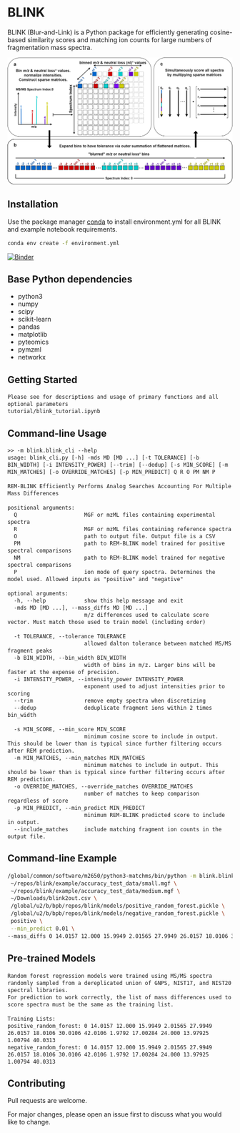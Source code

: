 # BLINK

BLINK (Blur-and-Link) is a Python package for efficiently
generating cosine-based similarity scores and matching ion counts for large numbers of fragmentation mass spectra.   

![BLINK Flow](blink_workflow.png "BLINK")

## Installation

Use the package manager [conda](https://docs.conda.io/projects/conda/en/latest/user-guide/index.html) to install environment.yml for all BLINK and example notebook requirements.

```bash
conda env create -f environment.yml
```

[![Binder](https://mybinder.org/badge_logo.svg)](https://mybinder.org/v2/gh/biorack/blink/HEAD)

## Base Python dependencies
- python3
- numpy
- scipy
- scikit-learn
- pandas
- matplotlib
- pyteomics
- pymzml
- networkx

## Getting Started

```
Please see for descriptions and usage of primary functions and all optional parameters 
tutorial/blink_tutorial.ipynb
```

## Command-line Usage

```
>> -m blink.blink_cli --help
usage: blink_cli.py [-h] -mds MD [MD ...] [-t TOLERANCE] [-b BIN_WIDTH] [-i INTENSITY_POWER] [--trim] [--dedup] [-s MIN_SCORE] [-m MIN_MATCHES] [-o OVERRIDE_MATCHES] [-p MIN_PREDICT] Q R O PM NM P

REM-BLINK Efficiently Performs Analog Searches Accounting For Multiple Mass Differences

positional arguments:
  Q                     MGF or mzML files containing experimental spectra
  R                     MGF or mzML files containing reference spectra
  O                     path to output file. Output file is a CSV
  PM                    path to REM-BLINK model trained for positive spectral comparisons
  NM                    path to REM-BLINK model trained for negative spectral comparisons
  P                     ion mode of query spectra. Determines the model used. Allowed inputs as "positive" and "negative"

optional arguments:
  -h, --help            show this help message and exit
  -mds MD [MD ...], --mass_diffs MD [MD ...]
                        m/z differences used to calculate score vector. Must match those used to train model (including order)

  -t TOLERANCE, --tolerance TOLERANCE
                        allowed dalton tolerance between matched MS/MS fragment peaks
  -b BIN_WIDTH, --bin_width BIN_WIDTH
                        width of bins in m/z. Larger bins will be faster at the expense of precision.
  -i INTENSITY_POWER, --intensity_power INTENSITY_POWER
                        exponent used to adjust intensities prior to scoring
  --trim                remove empty spectra when discretizing
  --dedup               deduplicate fragment ions within 2 times bin_width

  -s MIN_SCORE, --min_score MIN_SCORE
                        minimum cosine score to include in output. This should be lower than is typical since further filtering occurs after REM prediction.
  -m MIN_MATCHES, --min_matches MIN_MATCHES
                        minimum matches to include in output. This should be lower than is typical since further filtering occurs after REM prediction.
  -o OVERRIDE_MATCHES, --override_matches OVERRIDE_MATCHES
                        number of matches to keep comparison regardless of score
  -p MIN_PREDICT, --min_predict MIN_PREDICT
                        minimum REM-BLINK predicted score to include in output.
  --include_matches     include matching fragment ion counts in the output file.
```

## Command-line Example

```bash
/global/common/software/m2650/python3-matchms/bin/python -m blink.blink_cli \
 ~/repos/blink/example/accuracy_test_data/small.mgf \
 ~/repos/blink/example/accuracy_test_data/medium.mgf \
 ~/Downloads/blink2out.csv \
 /global/u2/b/bpb/repos/blink/models/positive_random_forest.pickle \
 /global/u2/b/bpb/repos/blink/models/negative_random_forest.pickle \
 positive \
 --min_predict 0.01 \
--mass_diffs 0 14.0157 12.000 15.9949 2.01565 27.9949 26.0157 18.0106 30.0106 42.0106 1.9792 17.00284 24.000 13.97925 1.00794 40.0313
```

## Pre-trained Models

```
Random forest regression models were trained using MS/MS spectra randomly sampled from a dereplicated union of GNPS, NIST17, and NIST20 spectral libraries.
For prediction to work correctly, the list of mass differences used to score spectra must be the same as the training list.

Training Lists: 
positive_random_forest: 0 14.0157 12.000 15.9949 2.01565 27.9949 26.0157 18.0106 30.0106 42.0106 1.9792 17.00284 24.000 13.97925 1.00794 40.0313 
negative_random_forest: 0 14.0157 12.000 15.9949 2.01565 27.9949 26.0157 18.0106 30.0106 42.0106 1.9792 17.00284 24.000 13.97925 1.00794 40.0313
```

## Contributing
Pull requests are welcome.

For major changes, please open an issue first to discuss what you would like to change.
